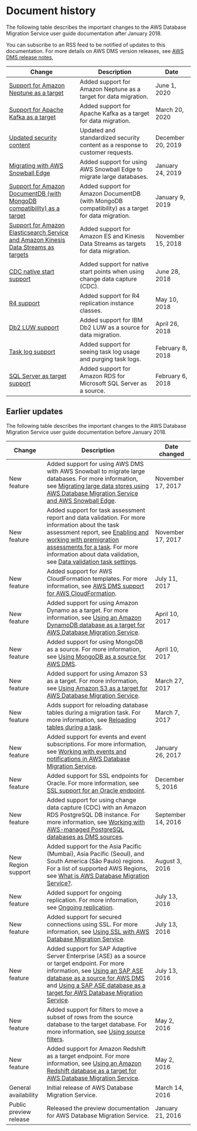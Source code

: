 # Document history<a name="WhatsNew"></a>

The following table describes the important changes to the AWS Database Migration Service user guide documentation after January 2018\.

You can subscribe to an RSS feed to be notified of updates to this documentation\. For more details on AWS DMS version releases, see [AWS DMS release notes](CHAP_ReleaseNotes.md), 

| Change | Description | Date | 
| --- |--- |--- |
| [Support for Amazon Neptune as a target](https://docs.aws.amazon.com/dms/latest/userguide/CHAP_Target.Neptune.html) | Added support for Amazon Neptune as a target for data migration\. | June 1, 2020 | 
| [Support for Apache Kafka as a target](https://docs.aws.amazon.com/dms/latest/userguide/CHAP_Target.Kafka.html) | Added support for Apache Kafka as a target for data migration\. | March 20, 2020 | 
| [Updated security content](https://docs.aws.amazon.com/dms/latest/userguide/CHAP_Security.html) | Updated and standardized security content as a response to customer requests\. | December 20, 2019 | 
| [Migrating with AWS Snowball Edge](https://docs.aws.amazon.com/dms/latest/userguide/CHAP_LargeDBs.html) | Added support for using AWS Snowball Edge to migrate large databases\. | January 24, 2019 | 
| [Support for Amazon DocumentDB \(with MongoDB compatibility\) as a target](https://docs.aws.amazon.com/dms/latest/userguide/CHAP_Target.DocumentDB.html) | Added support for Amazon DocumentDB \(with MongoDB compatibility\) as a target for data migration\. | January 9, 2019 | 
| [Support for Amazon Elasticsearch Service and Amazon Kinesis Data Streams as targets](https://docs.aws.amazon.com/dms/latest/userguide/CHAP_Target.html) | Added support for Amazon ES and Kinesis Data Streams as targets for data migration\. | November 15, 2018 | 
| [CDC native start support](https://docs.aws.amazon.com/dms/latest/userguide/CHAP_Task.CDC.html) | Added support for native start points when using change data capture \(CDC\)\. | June 28, 2018 | 
| [R4 support](https://docs.aws.amazon.com/dms/latest/userguide/CHAP_ReplicationInstance.html#CHAP_ReplicationInstance.InDepth) | Added support for R4 replication instance classes\. | May 10, 2018 | 
| [Db2 LUW support](https://docs.aws.amazon.com/dms/latest/userguide/CHAP_Source.DB2.html) | Added support for IBM Db2 LUW as a source for data migration\. | April 26, 2018 | 
| [Task log support](https://docs.aws.amazon.com/dms/latest/userguide/CHAP_ReplicationInstance.html#CHAP_ReplicationInstance.InDepth) | Added support for seeing task log usage and purging task logs\. | February 8, 2018 | 
| [SQL Server as target support](https://docs.aws.amazon.com/dms/latest/userguide/CHAP_Source.SQLServer.html) | Added support for Amazon RDS for Microsoft SQL Server as a source\. | February 6, 2018 | 

## Earlier updates<a name="WhatsNew.Previous"></a>

The following table describes the important changes to the AWS Database Migration Service user guide documentation before January 2018\.


| Change | Description | Date changed | 
| --- | --- | --- | 
| New feature | Added support for using AWS DMS with AWS Snowball to migrate large databases\. For more information, see [Migrating large data stores using AWS Database Migration Service and AWS Snowball Edge](CHAP_LargeDBs.md)\. | November 17, 2017 | 
| New feature | Added support for task assessment report and data validation\. For more information about the task assessment report, see [Enabling and working with premigration assessments for a task](CHAP_Tasks.AssessmentReport.md)\. For more information about data validation, see [ Data validation task settings](CHAP_Tasks.CustomizingTasks.TaskSettings.DataValidation.md)\. | November 17, 2017 | 
| New feature | Added support for AWS CloudFormation templates\. For more information, see [AWS DMS support for AWS CloudFormation](CHAP_Introduction.AWS.md#CHAP_Introduction.AWS.CloudFormation)\. | July 11, 2017 | 
| New feature | Added support for using Amazon Dynamo as a target\. For more information, see [Using an Amazon DynamoDB database as a target for AWS Database Migration Service](CHAP_Target.DynamoDB.md)\. | April 10, 2017 | 
| New feature | Added support for using MongoDB as a source\. For more information, see [Using MongoDB as a source for AWS DMS](CHAP_Source.MongoDB.md)\. | April 10, 2017 | 
| New feature | Added support for using Amazon S3 as a target\. For more information, see [Using Amazon S3 as a target for AWS Database Migration Service](CHAP_Target.S3.md)\. | March 27, 2017 | 
| New feature | Adds support for reloading database tables during a migration task\. For more information, see [Reloading tables during a task](CHAP_Tasks.ReloadTables.md)\. | March 7, 2017 | 
| New feature | Added support for events and event subscriptions\. For more information, see [Working with events and notifications in AWS Database Migration Service](CHAP_Events.md)\. | January 26, 2017 | 
| New feature | Added support for SSL endpoints for Oracle\. For more information, see [SSL support for an Oracle endpoint](CHAP_Source.Oracle.md#CHAP_Security.SSL.Oracle)\. | December 5, 2016 | 
| New feature | Added support for using change data capture \(CDC\) with an Amazon RDS PostgreSQL DB instance\. For more information, see [Working with AWS\-managed PostgreSQL databases as DMS sources](CHAP_Source.PostgreSQL.md#CHAP_Source.PostgreSQL.RDSPostgreSQL)\. | September 14, 2016 | 
| New Region support | Added support for the Asia Pacific \(Mumbai\), Asia Pacific \(Seoul\), and South America \(São Paulo\) regions\. For a list of supported AWS Regions, see [What is AWS Database Migration Service?](Welcome.md)\. | August 3, 2016 | 
| New feature | Added support for ongoing replication\. For more information, see [Ongoing replication](CHAP_BestPractices.md#CHAP_BestPractices.OnGoingReplication)\. | July 13, 2016 | 
| New feature | Added support for secured connections using SSL\. For more information, see [Using SSL with AWS Database Migration Service](CHAP_Security.md#CHAP_Security.SSL)\. | July 13, 2016 | 
| New feature | Added support for SAP Adaptive Server Enterprise \(ASE\) as a source or target endpoint\. For more information, see [Using an SAP ASE database as a source for AWS DMS](CHAP_Source.SAP.md) and [Using a SAP ASE database as a target for AWS Database Migration Service](CHAP_Target.SAP.md)\. | July 13, 2016 | 
| New feature | Added support for filters to move a subset of rows from the source database to the target database\. For more information, see [Using source filters](CHAP_Tasks.CustomizingTasks.Filters.md)\. | May 2, 2016 | 
| New feature | Added support for Amazon Redshift as a target endpoint\. For more information, see [Using an Amazon Redshift database as a target for AWS Database Migration Service](CHAP_Target.Redshift.md)\. | May 2, 2016 | 
| General availability | Initial release of AWS Database Migration Service\. | March 14, 2016 | 
| Public preview release | Released the preview documentation for AWS Database Migration Service\. | January 21, 2016 | 